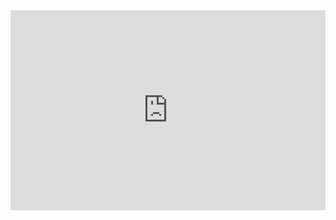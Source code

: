 <iframe height="320" allowTransparency="true" frameborder="0" scrolling="no" style="width:100%;border:none"  src="https://rethinkdb.wufoo.com/embed/qwzgewa1pyit26/"><a href="https://rethinkdb.wufoo.com/forms/qwzgewa1pyit26/">Fill out my Wufoo form!</a></iframe>
